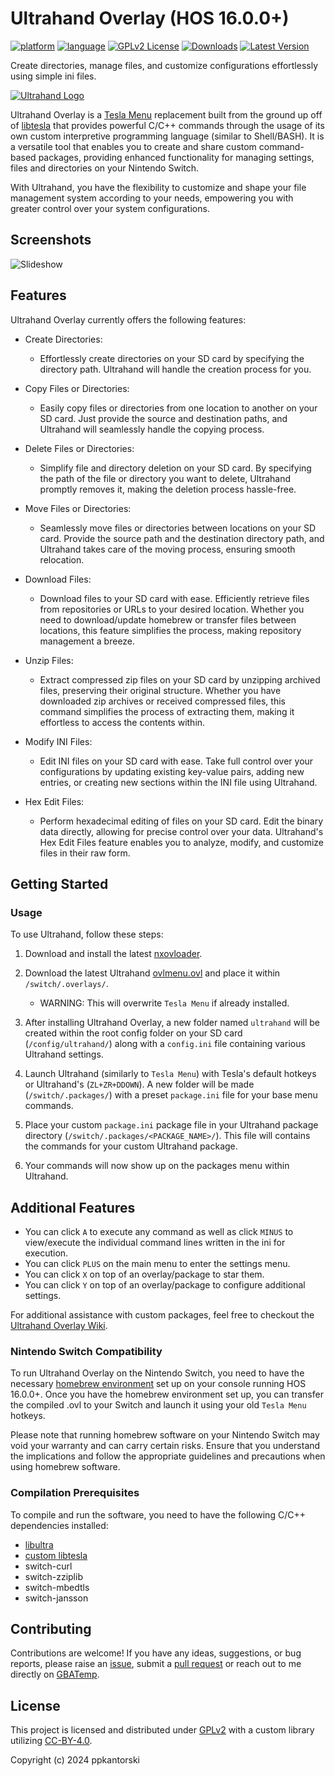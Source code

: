 # Ultrahand Overlay (HOS 16.0.0+)
[![platform](https://img.shields.io/badge/platform-Switch-898c8c?logo=C++.svg)](https://gbatemp.net/forums/nintendo-switch.283/)
[![language](https://img.shields.io/badge/language-C++-ba1632?logo=C++.svg)](https://github.com/topics/cpp)
[![GPLv2 License](https://img.shields.io/badge/license-GPLv2-blue.svg)](https://www.gnu.org/licenses/old-licenses/gpl-2.0.en.html)
[![Downloads](https://img.shields.io/github/downloads/ppkantorski/Ultrahand-Overlay/total?color=189c11)](https://github.com/ppkantorski/Ultrahand-Overlay/releases)
[![Latest Version](https://img.shields.io/github/v/release/ppkantorski/Ultrahand-Overlay?label=latest%20version&color=6f42c1)](https://github.com/ppkantorski/Ultrahand-Overlay/releases)

Create directories, manage files, and customize configurations effortlessly using simple ini files.

[![Ultrahand Logo](.pics/banner.gif)](https://gbatemp.net/threads/ultrahand-overlay-the-fully-craft-able-overlay-executor.633560/)

Ultrahand Overlay is a [Tesla Menu](https://github.com/WerWolv/Tesla-Menu) replacement built from the ground up off of [libtesla](https://github.com/WerWolv/libtesla) that provides powerful C/C++ commands through the usage of its own custom interpretive programming language (similar to Shell/BASH).  It is a versatile tool that enables you to create and share custom command-based packages, providing enhanced functionality for managing settings, files and directories on your Nintendo Switch.

With Ultrahand, you have the flexibility to customize and shape your file management system according to your needs, empowering you with greater control over your system configurations.

## Screenshots
![Slideshow](https://gbatemp.net/attachments/ezgif-4-024e7852d3-gif.400949/)

## Features

Ultrahand Overlay currently offers the following features:

- Create Directories:
  - Effortlessly create directories on your SD card by specifying the directory path. Ultrahand will handle the creation process for you.

- Copy Files or Directories:
  - Easily copy files or directories from one location to another on your SD card. Just provide the source and destination paths, and Ultrahand will seamlessly handle the copying process.

- Delete Files or Directories:
  - Simplify file and directory deletion on your SD card. By specifying the path of the file or directory you want to delete, Ultrahand promptly removes it, making the deletion process hassle-free.

- Move Files or Directories:
  - Seamlessly move files or directories between locations on your SD card. Provide the source path and the destination directory path, and Ultrahand takes care of the moving process, ensuring smooth relocation.

- Download Files:
  - Download files to your SD card with ease. Efficiently retrieve files from repositories or URLs to your desired location. Whether you need to download/update homebrew or transfer files between locations, this feature simplifies the process, making repository management a breeze.

- Unzip Files:
  - Extract compressed zip files on your SD card by unzipping archived files, preserving their original structure. Whether you have downloaded zip archives or received compressed files, this command simplifies the process of extracting them, making it effortless to access the contents within.

- Modify INI Files:
  - Edit INI files on your SD card with ease. Take full control over your configurations by updating existing key-value pairs, adding new entries, or creating new sections within the INI file using Ultrahand.

- Hex Edit Files:
  - Perform hexadecimal editing of files on your SD card. Edit the binary data directly, allowing for precise control over your data. Ultrahand's Hex Edit Files feature enables you to analyze, modify, and customize files in their raw form.


## Getting Started

### Usage

To use Ultrahand, follow these steps:

1. Download and install the latest [nxovloader](https://github.com/WerWolv/nx-ovlloader).
2. Download the latest Ultrahand [ovlmenu.ovl](https://github.com/ppkantorski/Ultrahand-Overlay/releases/latest/download/ovlmenu.ovl) and place it within `/switch/.overlays/`.
    - WARNING: This will overwrite `Tesla Menu` if already installed.
3. After installing Ultrahand Overlay, a new folder named `ultrahand` will be created within the root config folder on your SD card (`/config/ultrahand/`) along with a `config.ini` file containing various Ultrahand settings.
4. Launch Ultrahand (similarly to `Tesla Menu`) with Tesla's default hotkeys or Ultrahand's (`ZL+ZR+DDOWN`).  A new folder will be made (`/switch/.packages/`) with a preset `package.ini` file for your base menu commands.

5. Place your custom `package.ini` package file in your Ultrahand package directory (`/switch/.packages/<PACKAGE_NAME>/`). This file will contains the commands for your custom Ultrahand package.
6. Your commands will now show up on the packages menu within Ultrahand.

## Additional Features
- You can click `A` to execute any command as well as click `MINUS` to view/execute the individual command lines written in the ini for execution.
- You can click `PLUS` on the main menu to enter the settings menu.
- You can click `X` on top of an overlay/package to star them.
- You can click `Y` on top of an overlay/package to configure additional settings.

For additional assistance with custom packages, feel free to checkout the [Ultrahand Overlay Wiki](https://github.com/ppkantorski/Ultrahand-Overlay/wiki).

### Nintendo Switch Compatibility
To run Ultrahand Overlay on the Nintendo Switch, you need to have the necessary [homebrew environment](https://github.com/Atmosphere-NX/Atmosphere) set up on your console running HOS 16.0.0+. Once you have the homebrew environment set up, you can transfer the compiled .ovl to your Switch and launch it using your old `Tesla Menu` hotkeys.

Please note that running homebrew software on your Nintendo Switch may void your warranty and can carry certain risks. Ensure that you understand the implications and follow the appropriate guidelines and precautions when using homebrew software.

### Compilation Prerequisites

To compile and run the software, you need to have the following C/C++ dependencies installed:

- [libultra](lib/libultra)
- [custom libtesla](lib/libtesla)
- switch-curl
- switch-zziplib
- switch-mbedtls
- switch-jansson


## Contributing

Contributions are welcome! If you have any ideas, suggestions, or bug reports, please raise an [issue](https://github.com/ppkantorski/Ultrahand-Overlay/issues/new/choose), submit a [pull request](https://github.com/ppkantorski/Ultrahand-Overlay/compare) or reach out to me directly on [GBATemp](https://gbatemp.net/threads/ultrahand-overlay-the-fully-craft-able-overlay-executor.633560/).

## License

This project is licensed and distributed under [GPLv2](LICENSE) with a custom library utilizing [CC-BY-4.0](SUB_LICENSE).

Copyright (c) 2024 ppkantorski
